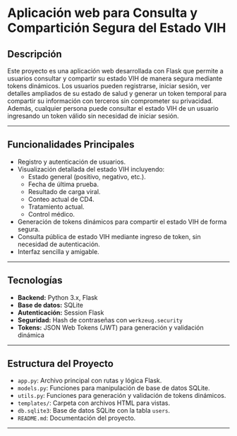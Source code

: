 # Aplicación web para Consulta y Compartición Segura del Estado VIH

## Descripción

Este proyecto es una aplicación web desarrollada con Flask que permite a usuarios consultar y compartir su estado VIH de manera segura mediante tokens dinámicos. Los usuarios pueden registrarse, iniciar sesión, ver detalles ampliados de su estado de salud y generar un token temporal para compartir su información con terceros sin comprometer su privacidad. Además, cualquier persona puede consultar el estado VIH de un usuario ingresando un token válido sin necesidad de iniciar sesión.

---

## Funcionalidades Principales

- Registro y autenticación de usuarios.
- Visualización detallada del estado VIH incluyendo:
  - Estado general (positivo, negativo, etc.).
  - Fecha de última prueba.
  - Resultado de carga viral.
  - Conteo actual de CD4.
  - Tratamiento actual.
  - Control médico.
- Generación de tokens dinámicos para compartir el estado VIH de forma segura.
- Consulta pública de estado VIH mediante ingreso de token, sin necesidad de autenticación.
- Interfaz sencilla y amigable.

---

## Tecnologías

- **Backend:** Python 3.x, Flask
- **Base de datos:** SQLite
- **Autenticación:** Session Flask
- **Seguridad:** Hash de contraseñas con `werkzeug.security`
- **Tokens:** JSON Web Tokens (JWT) para generación y validación dinámica

---

## Estructura del Proyecto

- `app.py`: Archivo principal con rutas y lógica Flask.
- `models.py`: Funciones para manipulación de base de datos SQLite.
- `utils.py`: Funciones para generación y validación de tokens dinámicos.
- `templates/`: Carpeta con archivos HTML para vistas.
- `db.sqlite3`: Base de datos SQLite con la tabla `users`.
- `README.md`: Documentación del proyecto.

---
